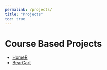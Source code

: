 ```yaml
---
permalink: /projects/
title: "Projects"
toc: true
---
```


# Course Based Projects

- [HomeR](/homer)
- [BearCart](https://ucaengineeringphysics.github.io/BearCart/)
